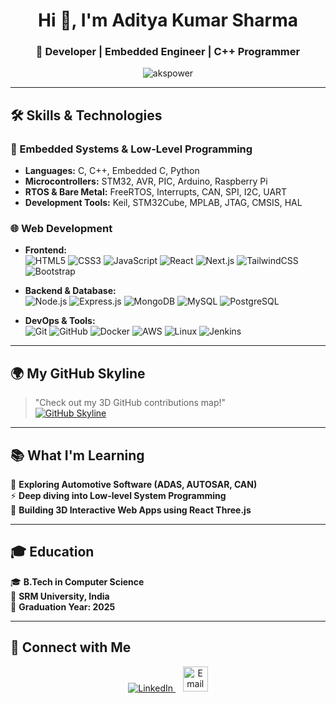 <h1 align="center">Hi 👋, I'm Aditya Kumar Sharma</h1>
<h3 align="center">🚀 Developer | Embedded Engineer | C++ Programmer</h3>

<p align="center">
  <img src="https://komarev.com/ghpvc/?username=akspower&label=Profile%20views&color=0e75b6&style=flat" alt="akspower" />
</p>

---

## 🛠️ **Skills & Technologies**

### 🔌 Embedded Systems & Low-Level Programming
- **Languages:** C, C++, Embedded C, Python  
- **Microcontrollers:** STM32, AVR, PIC, Arduino, Raspberry Pi  
- **RTOS & Bare Metal:** FreeRTOS, Interrupts, CAN, SPI, I2C, UART  
- **Development Tools:** Keil, STM32Cube, MPLAB, JTAG, CMSIS, HAL  

### 🌐 Web Development
- **Frontend:**  
  ![HTML5](https://skillicons.dev/icons?i=html) ![CSS3](https://skillicons.dev/icons?i=css) 
  ![JavaScript](https://skillicons.dev/icons?i=js) ![React](https://skillicons.dev/icons?i=react) 
  ![Next.js](https://skillicons.dev/icons?i=nextjs) ![TailwindCSS](https://skillicons.dev/icons?i=tailwind) 
  ![Bootstrap](https://skillicons.dev/icons?i=bootstrap)  

- **Backend & Database:**  
  ![Node.js](https://skillicons.dev/icons?i=nodejs) ![Express.js](https://skillicons.dev/icons?i=express) 
  ![MongoDB](https://skillicons.dev/icons?i=mongodb) ![MySQL](https://skillicons.dev/icons?i=mysql) 
  ![PostgreSQL](https://skillicons.dev/icons?i=postgres)  

- **DevOps & Tools:**  
  ![Git](https://skillicons.dev/icons?i=git) ![GitHub](https://skillicons.dev/icons?i=github) 
  ![Docker](https://skillicons.dev/icons?i=docker) ![AWS](https://skillicons.dev/icons?i=aws) 
  ![Linux](https://skillicons.dev/icons?i=linux) ![Jenkins](https://skillicons.dev/icons?i=jenkins)  

---

## 🌍 **My GitHub Skyline**
> "Check out my 3D GitHub contributions map!"  
[![GitHub Skyline](https://skyline.github.com/akspower/2023)](https://skyline.github.com/akspower/2023)

---

## 📚 **What I'm Learning**
🚗 **Exploring Automotive Software (ADAS, AUTOSAR, CAN)**  
⚡ **Deep diving into Low-level System Programming**  
🎨 **Building 3D Interactive Web Apps using React Three.js**  

---

## 🎓 **Education**
🎓 **B.Tech in Computer Science**  
🏫 **SRM University, India**  
📅 **Graduation Year: 2025**

---

## 🔗 **Connect with Me**
<p align="center">
  <a href="https://linkedin.com/in/aditya-kumar-sharma-73447621a" target="blank">
    <img src="https://skillicons.dev/icons?i=linkedin" alt="LinkedIn" />
  </a>
  &nbsp;&nbsp;
  <a href="mailto:adityakumarsharmapower@gmail.com">
    <img src="https://upload.wikimedia.org/wikipedia/commons/4/4e/Gmail_Icon.png" alt="Email" height="40" width="40"/>
  </a>
</p>
